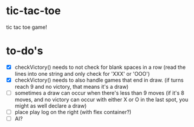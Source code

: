 # tic-tac-toe
tic tac toe game!

# to-do's

 - [x] checkVictory() needs to not check for blank spaces in a row (read the lines into one string and only check for 'XXX' or 'OOO')
 - [x] checkVictory() needs to also handle games that end in draw. (if turns reach 9 and no victory, that means it's a draw)
 - [ ] sometimes a draw can occur when there's less than 9 moves (if it's 8 moves, and no victory can occur with either X or O in the last spot, you might as well declare a draw)
 - [ ] place play log on the right (with flex container?)
 - [ ] AI?
